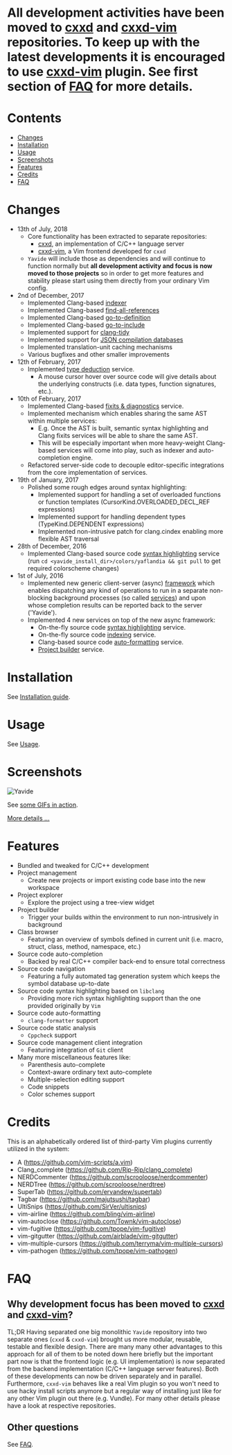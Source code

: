 # All development activities have been moved to [cxxd](https://github.com/JBakamovic/cxxd) and [cxxd-vim](https://github.com/JBakamovic/cxxd-vim) repositories. To keep up with the latest developments it is encouraged to use [cxxd-vim](https://github.com/JBakamovic/cxxd-vim) plugin. See first section of [FAQ](#faq) for more details.

# Contents
* [Changes](#changes)
* [Installation](#installation)
* [Usage](#usage)
* [Screenshots](#screenshots)
* [Features](#features)
* [Credits](#credits)
* [FAQ](#faq)

# Changes
* 13th of July, 2018
    * Core functionality has been extracted to separate repositories:
        * [cxxd](https://github.com/JBakamovic/cxxd), an implementation of C/C++ language server
        * [cxxd-vim](https://github.com/JBakamovic/cxxd-vim), a Vim frontend developed for `cxxd`
    * `Yavide` will include those as dependencies and will continue to function normally but
      **all development activity and focus is now moved to those projects** so in order to get
      more features and stability please start using them directly from your ordinary Vim config.
* 2nd of December, 2017
    * Implemented Clang-based [indexer](docs/services_framework.md#indexing)
    * Implemented Clang-based [find-all-references](docs/services_framework.md#find-all-references)
    * Implemented Clang-based [go-to-definition](docs/services_framework.md#go-to-definition)
    * Implemented Clang-based [go-to-include](docs/services_framework.md#go-to-include)
    * Implemented support for [clang-tidy](docs/services_framework.md#clang-tidy)
    * Implemented support for [JSON compilation databases](docs/services_framework.md#json-compilation-database)
    * Implemented translation-unit caching mechanisms
    * Various bugfixes and other smaller improvements
* 12th of February, 2017
    * Implemented [type deduction](docs/services_framework.md#type-deduction) service.
        * A mouse cursor hover over source code will give details about the underlying constructs (i.e. data types, function signatures, etc.).
* 10th of February, 2017
    * Implemented Clang-based [fixits & diagnostics](docs/services_framework.md#fixits-and-diagnostics) service.
    * Implemented mechanism which enables sharing the same AST within multiple services:
        * E.g. Once the AST is built, semantic syntax highlighting and Clang fixits services
          will be able to share the same AST.
        * This will be especially important when more heavy-weight Clang-based services will
          come into play, such as indexer and auto-completion engine.
    * Refactored server-side code to decouple editor-specific integrations from the core implementation of services.
* 19th of January, 2017
    * Polished some rough edges around syntax highlighting:
        * Implemented support for handling a set of overloaded functions or function templates (CursorKind.OVERLOADED_DECL_REF expressions)
        * Implemented support for handling dependent types (TypeKind.DEPENDENT expressions)
        * Implemented non-intrusive patch for clang.cindex enabling more flexible AST traversal
* 28th of December, 2016
    * Implemented Clang-based source code [syntax highlighting](docs/services_framework.md#syntax-highlighting) service
      (run `cd <yavide_install_dir>/colors/yaflandia && git pull` to get required colorscheme changes)
* 1st of July, 2016
    * Implemented new generic client-server (async) [framework](docs/services_framework.md#framework) which enables dispatching any kind of operations to run in a separate 
      non-blocking background processes (so called [services](docs/services_framework.md#services)) and upon whose completion results can be reported back to the server ('Yavide').
    * Implemented 4 new services on top of the new async framework:
        * On-the-fly source code [syntax highlighting](docs/services_framework.md#syntax-highlighting) service.
        * On-the-fly source code [indexing](docs/services_framework.md#indexing) service.
        * Clang-based source code [auto-formatting](docs/services_framework.md#auto-formatting) service.
        * [Project builder](docs/services_framework.md#project-builder) service.

# Installation
See [Installation guide](docs/INSTALL.md).

# Usage
See [Usage](docs/usage.md).

# Screenshots
![Yavide](https://raw.githubusercontent.com/wiki/JBakamovic/yavide/images/yavide_in_action.png)

See [some GIFs in action](docs/services_framework.md).

[More details ...](https://github.com/JBakamovic/yavide/wiki/Screenshots#how-it-looks-like)

# Features
* Bundled and tweaked for C/C++ development
* Project management
  * Create new projects or import existing code base into the new workspace
* Project explorer
  * Explore the project using a tree-view widget
* Project builder
  * Trigger your builds within the environment to run non-intrusively in background
* Class browser
  * Featuring an overview of symbols defined in current unit (i.e. macro, struct, class, method, namespace, etc.)
* Source code auto-completion
  * Backed by real C/C++ compiler back-end to ensure total correctness
* Source code navigation
  * Featuring a fully automated tag generation system which keeps the symbol database up-to-date
* Source code syntax highlighting based on `libclang`
  * Providing more rich syntax highlighting support than the one provided originally by `Vim`
* Source code auto-formatting
  * `clang-formatter` support
* Source code static analysis
  * `Cppcheck` support
* Source code management client integration
  * Featuring integration of `Git` client
* Many more miscellaneous features like:
  * Parenthesis auto-complete
  * Context-aware ordinary text auto-complete
  * Multiple-selection editing support
  * Code snippets
  * Color schemes support

# Credits
This is an alphabetically ordered list of third-party Vim plugins currently utilized in the system:
* A (https://github.com/vim-scripts/a.vim)
* Clang_complete (https://github.com/Rip-Rip/clang_complete)
* NERDCommenter (https://github.com/scrooloose/nerdcommenter)
* NERDTree (https://github.com/scrooloose/nerdtree)
* SuperTab (https://github.com/ervandew/supertab)
* Tagbar (https://github.com/majutsushi/tagbar)
* UltiSnips (https://github.com/SirVer/ultisnips)
* vim-airline (https://github.com/bling/vim-airline)
* vim-autoclose (https://github.com/Townk/vim-autoclose)
* vim-fugitive (https://github.com/tpope/vim-fugitive)
* vim-gitgutter (https://github.com/airblade/vim-gitgutter)
* vim-multiple-cursors (https://github.com/terryma/vim-multiple-cursors)
* vim-pathogen (https://github.com/tpope/vim-pathogen)

# FAQ
## Why development focus has been moved to [cxxd](https://github.com/JBakamovic/cxxd) and [cxxd-vim](https://github.com/JBakamovic/cxxd-vim)?
TL;DR Having separated one big monolithic `Yavide` repository into two separate ones (`cxxd` & `cxxd-vim`) brought us more modular, reusable, testable and flexible design. There are many many other advantages to this approach for all of them to be noted down here briefly but the important part now is that the frontend logic (e.g. UI implementation) is now separated from the backend implementation (C/C++ language server features). Both of these developments can now be driven separately and in parallel. Furthermore, `cxxd-vim` behaves like a real Vim plugin so you won't need to use hacky install scripts anymore but a regular way of installing just like for any other Vim plugin out there (e.g. Vundle). For many other details please have a look at respective repositories.

## Other questions
See [FAQ](docs/FAQ.md).

